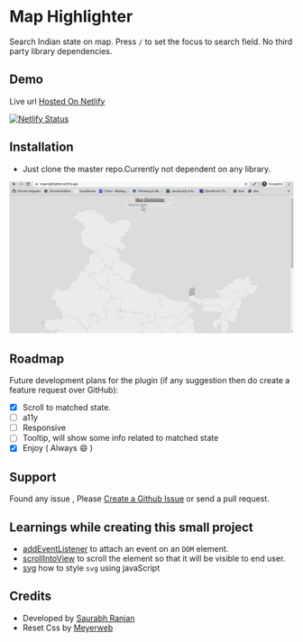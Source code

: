 

# Map Highlighter

Search Indian state on map.
Press `/` to set the focus to search field.
No third party library dependencies.

## Demo
Live url [Hosted On Netlify](https://map-highlighter.netlify.app/)

[![Netlify Status](https://api.netlify.com/api/v1/badges/2e2fb743-5a0a-49c3-a8d9-8ae29ad2e5b8/deploy-status)](https://app.netlify.com/sites/map-highlighter/deploys)

## Installation

- Just clone the master repo.Currently not dependent on any library.

![State Filter](./map-highlighter.gif)
## Roadmap

Future development plans for the plugin (if any suggestion then do create a feature request over GitHub):

- [x] Scroll to matched state.
- [ ] a11y
- [ ] Responsive
- [ ] Tooltip, will show some info related to matched state
- [X] Enjoy ( Always :smile: )

## Support

Found any issue , Please [Create a Github Issue](https://github.com/insaurabh/map-highlighter/issues/new) or send a pull request.

## Learnings while creating this small project
 - [addEventListener](https://developer.mozilla.org/en-US/docs/Web/API/EventTarget/addEventListener) to attach an event on an `DOM` element.
 - [scrollIntoView](https://developer.mozilla.org/en-US/docs/Web/API/Element/scrollIntoView) to scroll the element so that it will be visible to end user.
 - [svg](http://www.petercollingridge.co.uk/tutorials/svg/interactive/javascript/) how to style `svg` using javaScript
## Credits

- Developed by [Saurabh Ranjan](https://github.com/insaurabh/)
- Reset Css by [Meyerweb](http://meyerweb.com/eric/tools/css/reset/)
